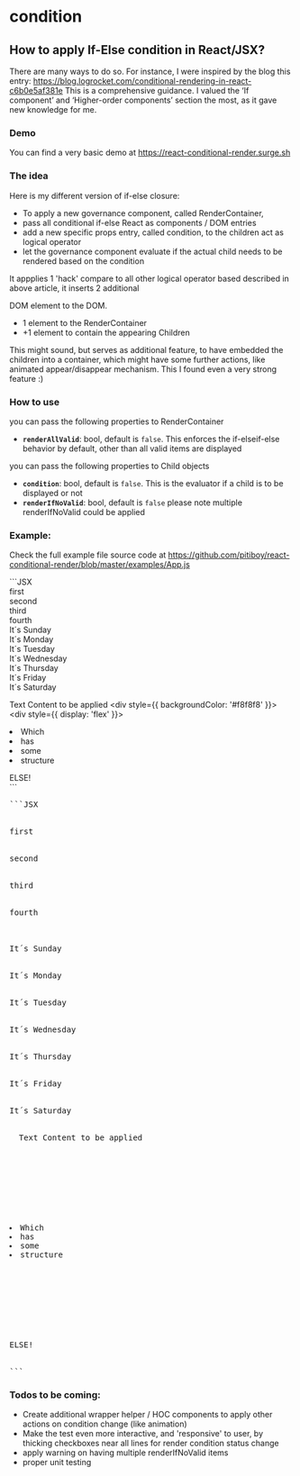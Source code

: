# condition

<h2>How to apply If-Else condition in React/JSX?</h2>

<p>
  There are many ways to do so.
  For instance, I were inspired by the blog this entry:
  <a href="https://blog.logrocket.com/conditional-rendering-in-react-c6b0e5af381e" target="blank">https://blog.logrocket.com/conditional-rendering-in-react-c6b0e5af381e</a>
  This is a comprehensive guidance. I valued the ‘If component’ and ‘Higher-order components’ section the most, as it gave new knowledge for me.
</p>

<p
  However if found these solutions to be a bit weird to React JSX notation.
  So I was about to find even more robust, beautiful and JSX-like solution to my eye for conditional.
  Especially I were interested in an IF - [ELSEIF]* - ELSE closure.
  This is how this project came along, based on a friendly discussion with a colleague, and a very simple idea.
</p>

<h3>Demo</h3>
<p>
You can find a very basic demo at <a href="https://react-conditional-render.surge.sh" target="blank">https://react-conditional-render.surge.sh</a>
</p>


<h3>The idea</h3>
<p>
  Here is my different version of if-else closure:
  <ul>
    <li>To apply a new governance component, called RenderContainer,</li>
    <li>pass all conditional if-else React as components / DOM entries</li>
    <li>add a new specific props entry, called condition, to the children act as logical operator </li>
    <li>let the governance component evaluate if the actual child needs to be rendered based on the condition</li>
  </ul>

  It appplies 1 'hack' compare to all other logical operator based described in above article, it inserts 2 additional <div> DOM element to the DOM.
  <ul>
    <li>1 element to the RenderContainer</li>
    <li>+1 element to contain the appearing Children</li>
  </ul>
  This might sound, but serves as additional feature, to have embedded the children into a container, which might have some further actions, like animated appear/disappear mechanism. This I found even a very strong feature :)
</p>


<h3>How to use</h3>
<p>
  you can pass the following properties to RenderContainer
  <ul>
    <li><strong><code>renderAllValid</code></strong>: bool, default  is <code>false</code>. This enforces the if-elseif-else behavior by default, other than all valid items are displayed</li>
  </ul>

  you can pass the following properties to Child objects
  <ul>
    <li><strong><code>condition</code></strong>: bool, default is <code>false</code>. This is the evaluator if a child is to be displayed or not </li>
    <li><strong><code>renderIfNoValid</code></strong>: bool, default is <code>false</code> please note multiple renderIfNoValid could be applied</li>
  </ul>
</p>

<h3>Example:</h3>
<p>
  Check the full example file source code at <a href="https://github.com/pitiboy/react-conditional-render/blob/master/examples/App.js" target="blank">https://github.com/pitiboy/react-conditional-render/blob/master/examples/App.js</a>
</p>
```JSX
<RenderContainer renderAllValid>
  <div condition={false}>first</div>
  <div condition>second</div>
  <div condition={'2'===2}>third</div>
  <div condition={null}>fourth</div>

  <div condition={new Date().getDay() === 0}>It&acute;s Sunday</div>
  <div condition={new Date().getDay() === 1}>It&acute;s Monday</div>
  <div condition={new Date().getDay() === 2}>It&acute;s Tuesday</div>
  <div condition={new Date().getDay() === 3}>It&acute;s Wednesday</div>
  <div condition={new Date().getDay() === 4}>It&acute;s Thursday</div>
  <div condition={new Date().getDay() === 5}>It&acute;s Friday</div>
  <div condition={new Date().getDay() === 6}>It&acute;s Saturday</div>

  <SampleComponent condition>Text Content to be applied</SampleComponent>
  <SampleComponent condition text="This is a title" />
  <SampleComponent condition>
    <SampleComponent>
      <div style={{ backgroundColor: '#f8f8f8' }}>
        <SampleComponent text="More complex object" />
        <div style={{ display: 'flex' }}>
          <li>Which</li><li>has</li><li>some</li><li>structure</li>
        </div>
      </div>
    </SampleComponent>
  </SampleComponent>

  <div renderIfNoValid>ELSE!</div>
</RenderContainer>
```

<pre>
```JSX
<RenderContainer renderAllValid>
  <div condition={false}>first</div>
  <div condition>second</div>
  <div condition={'2'===2}>third</div>
  <div condition={null}>fourth</div>

  <div condition={new Date().getDay() === 0}>It&acute;s Sunday</div>
  <div condition={new Date().getDay() === 1}>It&acute;s Monday</div>
  <div condition={new Date().getDay() === 2}>It&acute;s Tuesday</div>
  <div condition={new Date().getDay() === 3}>It&acute;s Wednesday</div>
  <div condition={new Date().getDay() === 4}>It&acute;s Thursday</div>
  <div condition={new Date().getDay() === 5}>It&acute;s Friday</div>
  <div condition={new Date().getDay() === 6}>It&acute;s Saturday</div>

  <SampleComponent condition>Text Content to be applied</SampleComponent>
  <SampleComponent condition text="This is a title" />
  <SampleComponent condition>
    <SampleComponent>
      <div style={{ backgroundColor: '#f8f8f8' }}>
        <SampleComponent text="More complex object" />
        <div style={{ display: 'flex' }}>
          <li>Which</li><li>has</li><li>some</li><li>structure</li>
        </div>
      </div>
    </SampleComponent>
  </SampleComponent>

  <div renderIfNoValid>ELSE!</div>
</RenderContainer>
```
</pre>

<h3>Todos to be coming:</h3>
<ul>
  <li>Create additional wrapper helper / HOC components to apply other actions on condition change (like animation)</li>

  <li>Make the test even more interactive, and 'responsive' to user, by thicking checkboxes near all lines for render condition status change </li>

  <li>apply warning on having multiple renderIfNoValid items</li>
  <li>proper unit testing</li>
</ul>

